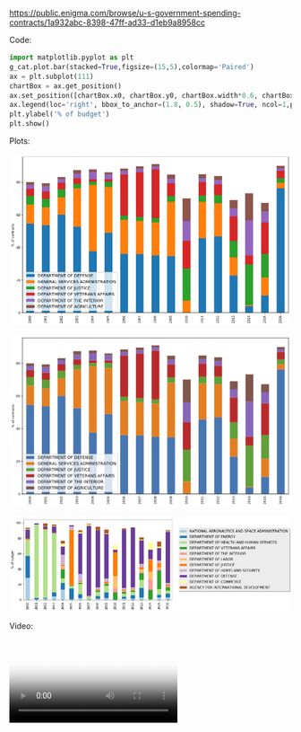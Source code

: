 
https://public.enigma.com/browse/u-s-government-spending-contracts/1a932abc-8398-47ff-ad33-d1eb9a8958cc

Code:

```python
import matplotlib.pyplot as plt
g_cat.plot.bar(stacked=True,figsize=(15,5),colormap='Paired')
ax = plt.subplot(111)
chartBox = ax.get_position()
ax.set_position([chartBox.x0, chartBox.y0, chartBox.width*0.6, chartBox.height])
ax.legend(loc='right', bbox_to_anchor=(1.8, 0.5), shadow=True, ncol=1,prop={'size': 12})
plt.ylabel('% of budget')
plt.show()
```


Plots: 

<a href="images/gov/percentage_contracts_per_agency.png" ><img src="images/gov/percentage_contracts_per_agency.png" style="max-width:100%"/></a>

<a href="images/gov/percentage_contracts_per_agency.png" ><img src="images/gov/percentage_contracts_per_agency-s.png" style="max-width:100%"/></a>


<a href="images/gov/cat.png" ><img src="images/gov/cat.png"/></a>


Video:

<video src="videos/states.mp4" poster="videos/poster-states.png" style="max-width:100%" controls preload></video>
